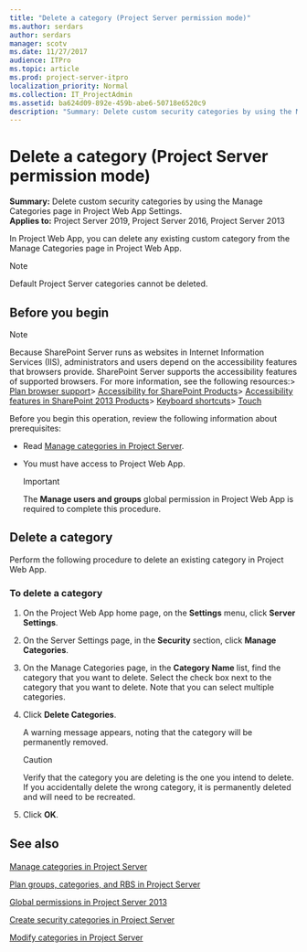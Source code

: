 ```yaml
---
title: "Delete a category (Project Server permission mode)"
ms.author: serdars
author: serdars
manager: scotv
ms.date: 11/27/2017
audience: ITPro
ms.topic: article
ms.prod: project-server-itpro
localization_priority: Normal
ms.collection: IT_ProjectAdmin
ms.assetid: ba624d09-892e-459b-abe6-50718e6520c9
description: "Summary: Delete custom security categories by using the Manage Categories page in Project Web App Settings."
---
```


# Delete a category (Project Server permission mode)
 
 **Summary:** Delete custom security categories by using the Manage Categories page in Project Web App Settings.<br/>
**Applies to:** Project Server 2019, Project Server 2016, Project Server 2013
  
In Project Web App, you can delete any existing custom category from the Manage Categories page in Project Web App.
  
> [!NOTE]
> Default Project Server categories cannot be deleted. 
  
## Before you begin

> [!NOTE]
>  Because SharePoint Server runs as websites in Internet Information Services (IIS), administrators and users depend on the accessibility features that browsers provide. SharePoint Server supports the accessibility features of supported browsers. For more information, see the following resources:> [Plan browser support](https://go.microsoft.com/fwlink/p/?LinkId=246502)> [Accessibility for SharePoint Products](https://technet.microsoft.com/library/94ad4316-1077-400a-b17e-a2085a5a7312.aspx)> [Accessibility features in SharePoint 2013 Products](https://go.microsoft.com/fwlink/p/?LinkId=246501)> [Keyboard shortcuts](https://go.microsoft.com/fwlink/p/?LinkID=246504)> [Touch](https://go.microsoft.com/fwlink/p/?LinkId=246506)
  
Before you begin this operation, review the following information about prerequisites: 
  
- Read [Manage categories in Project Server](manage-categories-in-project-server.md).
    
- You must have access to Project Web App.
    
    > [!IMPORTANT]
    > The **Manage users and groups** global permission in Project Web App is required to complete this procedure.
  
## Delete a category

Perform the following procedure to delete an existing category in Project Web App.
  
### To delete a category

1. On the Project Web App home page, on the **Settings** menu, click **Server Settings**.
    
2. On the Server Settings page, in the **Security** section, click **Manage Categories**.
    
3. On the Manage Categories page, in the **Category Name** list, find the category that you want to delete. Select the check box next to the category that you want to delete. Note that you can select multiple categories.
    
4. Click **Delete Categories**.
    
    A warning message appears, noting that the category will be permanently removed. 
    
    > [!CAUTION]
    > Verify that the category you are deleting is the one you intend to delete. If you accidentally delete the wrong category, it is permanently deleted and will need to be recreated. 
  
5. Click **OK**.
    
## See also

#### 

[Manage categories in Project Server](manage-categories-in-project-server.md)
  
[Plan groups, categories, and RBS in Project Server](plan-groups-categories-and-rbs-in-project-server.md)
  
[Global permissions in Project Server 2013](global-permissions-in-project-server-2013.md)
  
[Create security categories in Project Server](create-security-categories-in-project-server.md)
  
[Modify categories in Project Server](modify-categories-in-project-server.md)

